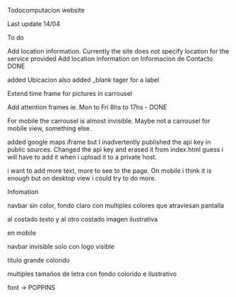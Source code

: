 Todocomputacion website

Last update 14/04

To do

Add location information. Currently the site does not specify location for the service provided
Add location information on Informacion de Contacto DONE

added Ubicacion
also added _blank tager for a label

Extend time frame for pictures in carrousel

Add attention frames ie. Mon to Fri 8hs to 17hs - DONE

For mobile the carrousel is almost invisible. Maybe not a carrousel for mobile view, something else.

added google maps iframe but I inadvertently published the api key in public sources. Changed the api key and erased it from index.html guess i will have to add it when i upload it to a private host.

i want to add more text, more to see to the page. On mobile i think it is enough but on desktop view i could try to do more.

Infomation

navbar sin color, fondo claro con multiples colores que atraviesan pantalla

al costado texto y al otro costado imagen ilustrativa

en mobile

navbar invisible solo con logo visible

titulo grande colorido

multiples tamaños de letra con fondo colorido e ilustrativo

font -> POPPINS